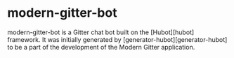 # modern-gitter-bot

modern-gitter-bot is a Gitter chat bot built on the [Hubot][hubot] framework. It was
initially generated by [generator-hubot][generator-hubot] to be a part of the development of the Modern Gitter application.
